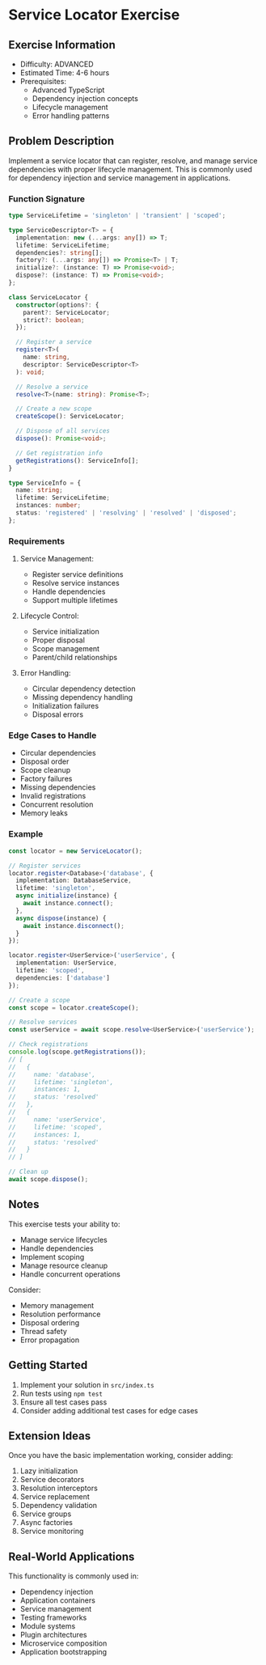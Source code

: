 # Service Locator Exercise

## Exercise Information
- Difficulty: ADVANCED
- Estimated Time: 4-6 hours
- Prerequisites:
    - Advanced TypeScript
    - Dependency injection concepts
    - Lifecycle management
    - Error handling patterns

## Problem Description

Implement a service locator that can register, resolve, and manage service dependencies with proper lifecycle management. This is commonly used for dependency injection and service management in applications.

### Function Signature
```typescript
type ServiceLifetime = 'singleton' | 'transient' | 'scoped';

type ServiceDescriptor<T> = {
  implementation: new (...args: any[]) => T;
  lifetime: ServiceLifetime;
  dependencies?: string[];
  factory?: (...args: any[]) => Promise<T> | T;
  initialize?: (instance: T) => Promise<void>;
  dispose?: (instance: T) => Promise<void>;
};

class ServiceLocator {
  constructor(options?: {
    parent?: ServiceLocator;
    strict?: boolean;
  });

  // Register a service
  register<T>(
    name: string,
    descriptor: ServiceDescriptor<T>
  ): void;

  // Resolve a service
  resolve<T>(name: string): Promise<T>;

  // Create a new scope
  createScope(): ServiceLocator;

  // Dispose of all services
  dispose(): Promise<void>;

  // Get registration info
  getRegistrations(): ServiceInfo[];
}

type ServiceInfo = {
  name: string;
  lifetime: ServiceLifetime;
  instances: number;
  status: 'registered' | 'resolving' | 'resolved' | 'disposed';
};
```

### Requirements

1. Service Management:
    - Register service definitions
    - Resolve service instances
    - Handle dependencies
    - Support multiple lifetimes

2. Lifecycle Control:
    - Service initialization
    - Proper disposal
    - Scope management
    - Parent/child relationships

3. Error Handling:
    - Circular dependency detection
    - Missing dependency handling
    - Initialization failures
    - Disposal errors

### Edge Cases to Handle

- Circular dependencies
- Disposal order
- Scope cleanup
- Factory failures
- Missing dependencies
- Invalid registrations
- Concurrent resolution
- Memory leaks

### Example

```typescript
const locator = new ServiceLocator();

// Register services
locator.register<Database>('database', {
  implementation: DatabaseService,
  lifetime: 'singleton',
  async initialize(instance) {
    await instance.connect();
  },
  async dispose(instance) {
    await instance.disconnect();
  }
});

locator.register<UserService>('userService', {
  implementation: UserService,
  lifetime: 'scoped',
  dependencies: ['database']
});

// Create a scope
const scope = locator.createScope();

// Resolve services
const userService = await scope.resolve<UserService>('userService');

// Check registrations
console.log(scope.getRegistrations());
// [
//   {
//     name: 'database',
//     lifetime: 'singleton',
//     instances: 1,
//     status: 'resolved'
//   },
//   {
//     name: 'userService',
//     lifetime: 'scoped',
//     instances: 1,
//     status: 'resolved'
//   }
// ]

// Clean up
await scope.dispose();
```

## Notes

This exercise tests your ability to:
- Manage service lifecycles
- Handle dependencies
- Implement scoping
- Manage resource cleanup
- Handle concurrent operations

Consider:
- Memory management
- Resolution performance
- Disposal ordering
- Thread safety
- Error propagation

## Getting Started

1. Implement your solution in `src/index.ts`
2. Run tests using `npm test`
3. Ensure all test cases pass
4. Consider adding additional test cases for edge cases

## Extension Ideas

Once you have the basic implementation working, consider adding:
1. Lazy initialization
2. Service decorators
3. Resolution interceptors
4. Service replacement
5. Dependency validation
6. Service groups
7. Async factories
8. Service monitoring

## Real-World Applications

This functionality is commonly used in:
- Dependency injection
- Application containers
- Service management
- Testing frameworks
- Module systems
- Plugin architectures
- Microservice composition
- Application bootstrapping
